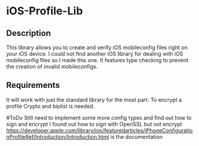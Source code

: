 # iOS-Profile-Lib
## Description
This library allows you to create and verify iOS mobileconfig files right on your iOS device.  I could not find another iOS library for dealing with iOS mobileconfig files so I made this one.  It features type checking to prevent the creation of invalid mobileconfigs.

## Requirements
It will work with just the standard library for the most part.
To encrypt a profile Crypto and biplist is needed.

#ToDo
Still need to implement some more config types and find out how to sign and encrypt
I found out how to sign with OpenSSL but not encrypt https://developer.apple.com/library/ios/featuredarticles/iPhoneConfigurationProfileRef/Introduction/Introduction.html is the documentation
